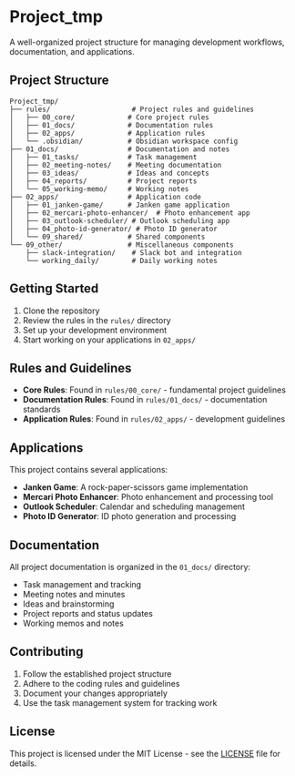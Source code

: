 # Project_tmp

A well-organized project structure for managing development workflows, documentation, and applications.

## Project Structure

```
Project_tmp/
├── rules/                    # Project rules and guidelines
│   ├── 00_core/             # Core project rules
│   ├── 01_docs/             # Documentation rules
│   ├── 02_apps/             # Application rules
│   └── .obsidian/           # Obsidian workspace config
├── 01_docs/                 # Documentation and notes
│   ├── 01_tasks/            # Task management
│   ├── 02_meeting-notes/    # Meeting documentation
│   ├── 03_ideas/            # Ideas and concepts
│   ├── 04_reports/          # Project reports
│   └── 05_working-memo/     # Working notes
├── 02_apps/                 # Application code
│   ├── 01_janken-game/      # Janken game application
│   ├── 02_mercari-photo-enhancer/  # Photo enhancement app
│   ├── 03_outlook-scheduler/ # Outlook scheduling app
│   ├── 04_photo-id-generator/ # Photo ID generator
│   └── 09_shared/           # Shared components
└── 09_other/                # Miscellaneous components
    ├── slack-integration/    # Slack bot and integration
    └── working_daily/        # Daily working notes
```

## Getting Started

1. Clone the repository
2. Review the rules in the `rules/` directory
3. Set up your development environment
4. Start working on your applications in `02_apps/`

## Rules and Guidelines

- **Core Rules**: Found in `rules/00_core/` - fundamental project guidelines
- **Documentation Rules**: Found in `rules/01_docs/` - documentation standards
- **Application Rules**: Found in `rules/02_apps/` - development guidelines

## Applications

This project contains several applications:

- **Janken Game**: A rock-paper-scissors game implementation
- **Mercari Photo Enhancer**: Photo enhancement and processing tool
- **Outlook Scheduler**: Calendar and scheduling management
- **Photo ID Generator**: ID photo generation and processing

## Documentation

All project documentation is organized in the `01_docs/` directory:

- Task management and tracking
- Meeting notes and minutes
- Ideas and brainstorming
- Project reports and status updates
- Working memos and notes

## Contributing

1. Follow the established project structure
2. Adhere to the coding rules and guidelines
3. Document your changes appropriately
4. Use the task management system for tracking work

## License

This project is licensed under the MIT License - see the [LICENSE](09_other/LICENSE) file for details.